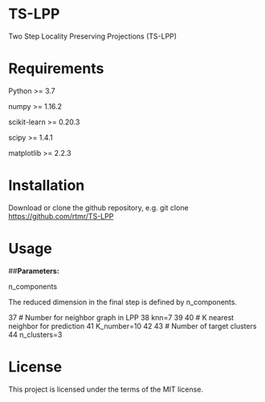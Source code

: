 # TS-LPP
Two Step Locality Preserving Projections (TS-LPP)

# Requirements
Python >= 3.7

numpy >= 1.16.2

scikit-learn >= 0.20.3

scipy >= 1.4.1

matplotlib >= 2.2.3

# Installation
Download or clone the github repository, e.g. git clone https://github.com/rtmr/TS-LPP

# Usage

##**Parameters:**

n_components

The reduced dimension in the final step is defined by n_components.

 37 # Number for neighbor graph in LPP
 38 knn=7
 39 
 40 # K nearest neighbor for prediction
 41 K_number=10
 42 
 43 # Number of target clusters
 44 n_clusters=3


# License
This project is licensed under the terms of the MIT license.
